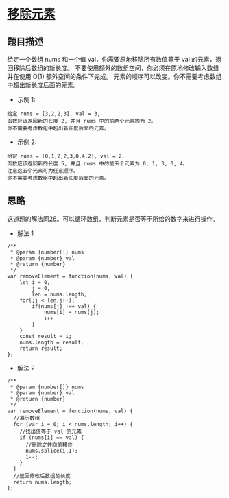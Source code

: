 # [移除元素](https://leetcode.com/problems/remove-element/)
## 题目描述
给定一个数组 nums 和一个值 val，你需要原地移除所有数值等于 val 的元素，返回移除后数组的新长度。
不要使用额外的数组空间，你必须在原地修改输入数组并在使用 O(1) 额外空间的条件下完成。
元素的顺序可以改变。你不需要考虑数组中超出新长度后面的元素。
* 示例 1:
```
给定 nums = [3,2,2,3], val = 3,
函数应该返回新的长度 2, 并且 nums 中的前两个元素均为 2。
你不需要考虑数组中超出新长度后面的元素。
```
* 示例 2:
```
给定 nums = [0,1,2,2,3,0,4,2], val = 2,
函数应该返回新的长度 5, 并且 nums 中的前五个元素为 0, 1, 3, 0, 4。
注意这五个元素可为任意顺序。
你不需要考虑数组中超出新长度后面的元素。
```
## 思路
这道题的解法同[26](https://github.com/cttin/Algorithm/blob/master/problems/%E6%95%B0%E7%BB%84%E4%B8%8E%E9%93%BE%E8%A1%A8/26.Remove%20Duplicates%20from%20Sorted%20Array.md)。可以循环数组，判断元素是否等于所给的数字来进行操作。
- 解法 1
```
/**
 * @param {number[]} nums
 * @param {number} val
 * @return {number}
 */
var removeElement = function(nums, val) {
    let i = 0,
        j = 0,
        len = nums.length;
    for(;j < len;j++){
        if(nums[j] !== val) {
            nums[i] = nums[j];
            i++
        }
    }
    const result = i;
    nums.length = result;
    return result;
};
```
- 解法 2
```
/**
 * @param {number[]} nums
 * @param {number} val
 * @return {number}
 */
var removeElement = function(nums, val) {
  //遍历数组
  for (var i = 0; i < nums.length; i++) {
    //找出值等于 val 的元素
    if (nums[i] == val) {
      //删除之并向前移位
      nums.splice(i,1);
      i--;
    }
  }
  //返回修改后数组的长度
  return nums.length;
};
```

